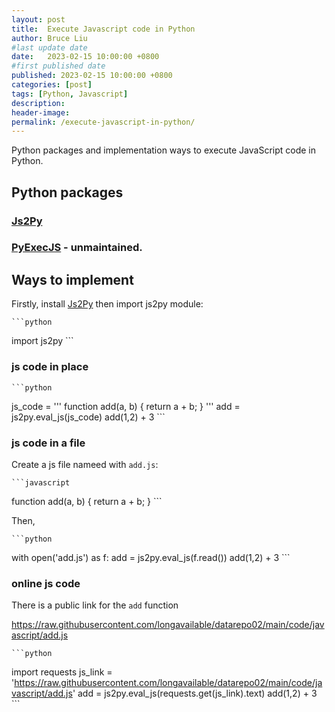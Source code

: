 ```yaml
---
layout: post
title:  Execute Javascript code in Python
author: Bruce Liu
#last update date
date:   2023-02-15 10:00:00 +0800
#first published date
published: 2023-02-15 10:00:00 +0800
categories: [post]
tags: [Python, Javascript]
description: 
header-image: 
permalink: /execute-javascript-in-python/
---
```


Python packages and implementation ways to execute JavaScript code in Python.

<!--the above is the excerpt-->
<!--more-->
<!--the following is the text-->

## Python packages

### [Js2Py]


### [PyExecJS] - unmaintained.

## Ways to implement

Firstly, install [Js2Py] then import js2py module:

    ```python
import js2py
    ```

### js code in place

    ```python
js_code = '''
function add(a, b) {
  return a + b;
}
'''
add = js2py.eval_js(js_code)
add(1,2) + 3
    ```

### js code in a file

Create a js file nameed with `add.js`:

    ```javascript
function add(a, b) {
  return a + b;
}
    ```

Then,

    ```python
with open('add.js') as f:
	add = js2py.eval_js(f.read())
add(1,2) + 3
    ```

### online js code

There is a public link for the `add` function

<https://raw.githubusercontent.com/longavailable/datarepo02/main/code/javascript/add.js>

    ```python
import requests
js_link = 'https://raw.githubusercontent.com/longavailable/datarepo02/main/code/javascript/add.js'
add = js2py.eval_js(requests.get(js_link).text)
add(1,2) + 3
    ```

<!--links-->
[Js2Py]: https://github.com/PiotrDabkowski/Js2Py
[PyExecJS]: https://github.com/doloopwhile/PyExecJS

